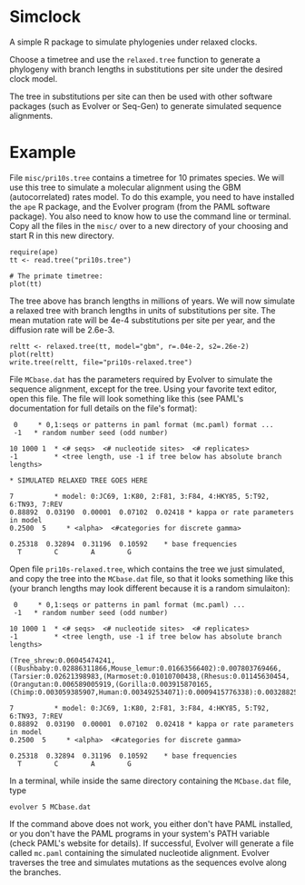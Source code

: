 Simclock
========

A simple R package to simulate phylogenies under relaxed clocks.

Choose a timetree and use the `relaxed.tree` function to generate a phylogeny
with branch lengths in substitutions per site under the desired clock model.

The tree in substitutions per site can then be used with other software
packages (such as Evolver or Seq-Gen) to generate simulated sequence 
alignments.

Example
========

File `misc/pri10s.tree` contains a timetree for 10 primates species. We will use this tree to simulate a molecular alignment using the GBM (autocorrelated) rates model. To do this example, you need to have installed the `ape` R package, and the Evolver program (from the PAML software package). You also need to know how to use the command line or terminal. Copy all the files in the `misc/` over to a new directory of your choosing and start R in this new directory.

```
require(ape)
tt <- read.tree("pri10s.tree")

# The primate timetree:
plot(tt)
```

The tree above has branch lengths in millions of years. We will now simulate a relaxed tree with branch lengths in units of substitutions per site. The mean mutation rate will be 4e-4 substitutions per site per year, and the diffusion rate will be 2.6e-3.

```
reltt <- relaxed.tree(tt, model="gbm", r=.04e-2, s2=.26e-2)
plot(reltt)
write.tree(reltt, file="pri10s-relaxed.tree")
```

File `MCbase.dat` has the parameters required by Evolver to simulate the sequence alignment, except for the tree. Using your favorite text editor, open this file. The file will look something like this (see PAML's documentation for full details on the file's format):

```
 0     * 0,1:seqs or patterns in paml format (mc.paml) format ...
 -1   * random number seed (odd number)

10 1000 1  * <# seqs>  <# nucleotide sites>  <# replicates>
-1         * <tree length, use -1 if tree below has absolute branch lengths>

* SIMULATED RELAXED TREE GOES HERE

7          * model: 0:JC69, 1:K80, 2:F81, 3:F84, 4:HKY85, 5:T92, 6:TN93, 7:REV
0.88892  0.03190  0.00001  0.07102  0.02418 * kappa or rate parameters in model
0.2500  5     * <alpha>  <#categories for discrete gamma>

0.25318  0.32894  0.31196  0.10592    * base frequencies
  T        C        A        G
```

Open file `pri10s-relaxed.tree`, which contains the tree we just simulated, and copy the tree into the `MCbase.dat` file, so that it looks something like this (your branch lengths may look different because it is a random simulaiton):

```
 0     * 0,1:seqs or patterns in paml format (mc.paml) ...
 -1   * random number seed (odd number)

10 1000 1  * <# seqs>  <# nucleotide sites>  <# replicates>
-1         * <tree length, use -1 if tree below has absolute branch lengths>

(Tree_shrew:0.06045474241,((Bushbaby:0.02886311866,Mouse_lemur:0.01663566402):0.007803769466,(Tarsier:0.02621398983,(Marmoset:0.01010700438,(Rhesus:0.01145630454,(Orangutan:0.006589005919,(Gorilla:0.003915870165,(Chimp:0.003059385907,Human:0.003492534071):0.0009415776338):0.003288254269):0.003757859822):0.003802887905):0.009319410718):0.001770574892):0.00930836744);

7          * model: 0:JC69, 1:K80, 2:F81, 3:F84, 4:HKY85, 5:T92, 6:TN93, 7:REV
0.88892  0.03190  0.00001  0.07102  0.02418 * kappa or rate parameters in model
0.2500  5     * <alpha>  <#categories for discrete gamma>

0.25318  0.32894  0.31196  0.10592    * base frequencies
  T        C        A        G
```

In a terminal, while inside the same directory containing the `MCbase.dat` file, type

```
evolver 5 MCbase.dat
```

If the command above does not work, you either don't have PAML installed, or you don't have the PAML programs in your system's PATH variable (check PAML's website for details). If successful, Evolver will generate a file called `mc.paml` containing the simulated nucleotide alignment. Evolver traverses the tree and simulates mutations as the sequences evolve along the branches.

